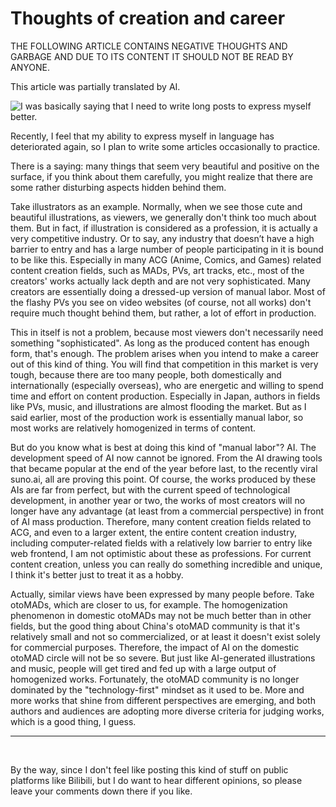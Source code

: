# Thoughts of creation and career

<notice>THE FOLLOWING ARTICLE CONTAINS NEGATIVE THOUGHTS AND GARBAGE AND DUE TO ITS CONTENT IT SHOULD NOT BE READ BY ANYONE.</notice>

<notice>This article was partially translated by AI.</notice>

![I was basically saying that I need to write long posts to express myself better.](https://img.wzq02.top/upl/b0780a981efe06694866c5a5913a3a49.png)

Recently, I feel that my ability to express myself in language has deteriorated again, so I plan to write some articles occasionally to practice.

There is a saying: many things that seem very beautiful and positive on the surface, if you think about them carefully, you might realize that there are some rather disturbing aspects hidden behind them.

Take illustrators as an example. Normally, when we see those cute and beautiful illustrations, as viewers, we generally don't think too much about them. But in fact, if illustration is considered as a profession, it is actually a very competitive industry. Or to say, any industry that doesn’t have a high barrier to entry and has a large number of people participating in it is bound to be like this. Especially in many ACG (Anime, Comics, and Games) related content creation fields, such as MADs, PVs, art tracks, etc., most of the creators' works actually lack depth and are not very sophisticated. Many creators are essentially doing a dressed-up version of manual labor. Most of the flashy PVs you see on video websites (of course, not all works) don't require much thought behind them, but rather, a lot of effort in production.

This in itself is not a problem, because most viewers don't necessarily need something "sophisticated". As long as the produced content has enough form, that's enough. The problem arises when you intend to make a career out of this kind of thing. You will find that competition in this market is very tough, because there are too many people, both domestically and internationally (especially overseas), who are energetic and willing to spend time and effort on content production. Especially in Japan, authors in fields like PVs, music, and illustrations are almost flooding the market. But as I said earlier, most of the production work is essentially manual labor, so most works are relatively homogenized in terms of content.

But do you know what is best at doing this kind of "manual labor"? AI. The development speed of AI now cannot be ignored. From the AI drawing tools that became popular at the end of the year before last, to the recently viral suno.ai, all are proving this point. Of course, the works produced by these AIs are far from perfect, but with the current speed of technological development, in another year or two, the works of most creators will no longer have any advantage (at least from a commercial perspective) in front of AI mass production. Therefore, many content creation fields related to ACG, and even to a larger extent, the entire content creation industry, including computer-related fields with a relatively low barrier to entry like web frontend, I am not optimistic about these as professions. For current content creation, unless you can really do something incredible and unique, I think it's better just to treat it as a hobby.

Actually, similar views have been expressed by many people before. Take otoMADs, which are closer to us, for example. The homogenization phenomenon in domestic otoMADs may not be much better than in other fields, but the good thing about China's otoMAD community is that it's relatively small and not so commercialized, or at least it doesn't exist solely for commercial purposes. Therefore, the impact of AI on the domestic otoMAD circle will not be so severe. But just like AI-generated illustrations and music, people will get tired and fed up with a large output of homogenized works. Fortunately, the otoMAD community is no longer dominated by the "technology-first" mindset as it used to be. More and more works that shine from different perspectives are emerging, and both authors and audiences are adopting more diverse criteria for judging works, which is a good thing, I guess.

---
<br>

By the way, since I don't feel like posting this kind of stuff on public platforms like Bilibili, but I do want to hear different opinions, so please leave your comments down there if you like.
